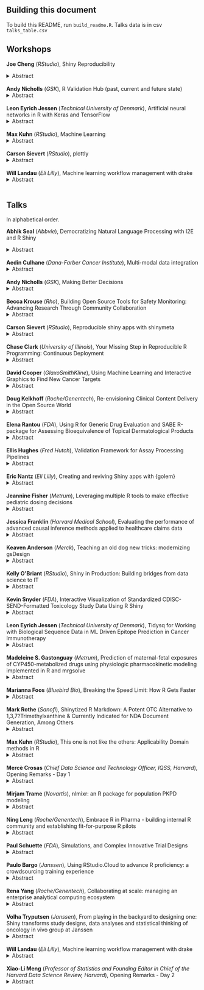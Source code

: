 ## Building this document

To build this README, run `build_readme.R`. Talks data is in csv `talks_table.csv`

## Workshops

<strong>Joe Cheng</strong> (<i>RStudio</i>), Shiny Reproducibility<details><summary>Abstract</summary></p>Workshop: Shiny Reproducibility</p><br>[Link to Workshop Material](https://github.com/jcheng5/rpharma-shinymeta-workshop)</details><br>
<strong>Andy Nicholls</strong> (<i>GSK</i>), R Validation Hub (past, current and future state)<details><summary>Abstract</summary></p>Workshop: R Validation Hub (past, current and future state)</p><br>[Link to Workshop Material](https://github.com/pharmaR/rpharma2019)</details><br>
<strong>Leon Eyrich Jessen</strong> (<i>Technical University of Denmark</i>), Artificial neural networks in R with Keras and TensorFlow<details><summary>Abstract</summary></p>Workshop: Artificial neural networks in R with Keras and TensorFlow</p><br>[Link to Workshop Material](https://github.com/leonjessen/RPharma2019)</details><br>
<strong>Max Kuhn</strong> (<i>RStudio</i>), Machine Learning<details><summary>Abstract</summary></p>Workshop: Machine Learning</p><br>[Link to Workshop Material](https://github.com/topepo/RPharma-2019-Workshop)</details><br>
<strong>Carson Sievert</strong> (<i>RStudio</i>), plottly<details><summary>Abstract</summary></p>Workshop: plottly</p><br>[Link to Workshop Material](https://github.com/cpsievert/tutorials/tree/master/20190821)</details><br>
<strong>Will Landau</strong> (<i>Eli Lilly</i>), Machine learning workflow management with drake<details><summary>Abstract</summary></p>Workshop: Machine learning workflow management with drake</p><br>[Link to Workshop Material](https://github.com/wlandau/learndrake)</details><br>


## Talks

In alphabetical order.

<strong>Abhik Seal</strong> (<i>Abbvie</i>), Democratizing Natural Language Processing with I2E and R Shiny<details><summary>Abstract</summary></p>The primary objective of the presentation is to share insights of democratizing powerful natural language processing tool like I2E lingumatics and open source R and Shiny. The talk will focus on how we can leverage I2E python sdk natural language processing toolkit to perform natural language processing and visualize text mining results with R and Shiny. We will present several uses of our R shiny platform called pharmine and its use cases which we developed for minining biomedical data.</p><br>[Slides](https://github.com/rinpharma/rinpharma2019program/tree/master/talks_folder/2019-Seal-Democratizing_NLP_Search_Through_I2E_and_R_Shiny.pptx)</details><br>
<strong>Aedin Culhane</strong> (<i>Dana-Farber Cancer Institute</i>), Multi-modal data integration<details><summary>Abstract</summary></p></p><br>[Slides](https://github.com/rinpharma/rinpharma2019program/tree/master/talks_folder/2019-Culhane-Multi_Modal_Data_Integration.pdf)</details><br>
<strong>Andy Nicholls</strong> (<i>GSK</i>), Making Better Decisions<details><summary>Abstract</summary></p>In the early phases of clinical development, the future of a compound depends on more than just the result of hypothesis test on a single endpoint, in a single phase 2 study. We think a lot about how design choices affect immediate outcomes. GSK's Quantitative Decision Making (QDM) framework focusses on the question, "How do we design our study in order to increase the chances that it will deliver data that will allow us to decide whether the drug should continue in development, or stop?" The QDM Framework has been developed in R and takes advantage of the Biostatistics HPC environment, running thousands of hypothetical scenarios in close to real-time. The initiative is changing the way we plan and deliver clinical trials. Thanks to a Shiny front end, Statisticians are able to walk clinical teams through key trial design decisions in order to estimate the Probability of Success ? a key component in the QDM framework. This presentation will cover the core QDM concepts and present the key communication outputs created to support the process.</p><br>[Slides](https://github.com/rinpharma/rinpharma2019program/tree/master/talks_folder/2019-Nicholls-Making_Better_Decisions.pdf)</details><br>
<strong>Becca Krouse</strong> (<i>Rho</i>), Building Open Source Tools for Safety Monitoring: Advancing Research Through Community Collaboration<details><summary>Abstract</summary></p>The Interactive Safety Graphics (ISG) workstream of the ASA-DIA Biopharm Safety Working Group is excited to introduce the safetyGraphics package: an interactive framework for evaluating clinical trial safety in R using a flexible data pipeline. Our group seeks to modernize clinical trial safety monitoring by building tools for data exploration and reporting in a highly collaborative open source environment. At present, our team includes clinical and technical representatives from the pharmaceutical industry, academia, and the FDA, and additional contributors are always welcome. The current release of the safetyGraphics R package includes graphics related to drug-induced liver injury. The R package is paired with an in-depth clinical workflow for monitoring liver function created by expert clinicians based on medical literature. safetyGraphics features interactive visualizations built using htmlwidgets, a Shiny application, and the ability to export a fully reproducible instance of the charts with associated source code. To ensure quality and accuracy, the package includes more than 300 unit tests, and it has been vetted through a beta testing process that included feedback from more than 20 clinicians and analysts. The Shiny application can easily be extended to include new charts or applied to other disease areas due to its modular design and generalized charting framework. Several companies have adapted the tool for their own use, leading to interesting discussions and paving the way for enhancements, which demonstrates the power of open source and community collaboration.</p><br>[Slides](https://github.com/rinpharma/rinpharma2019program/tree/master/talks_folder/2019-Krouse-Building_Open_Source_Tools_for_Safety_Monitoring.pptx)</details><br>
<strong>Carson Sievert</strong> (<i>RStudio</i>), Reproducible shiny apps with shinymeta<details><summary>Abstract</summary></p>Shiny makes it easy to take domain logic from an existing R script and wrap some reactive logic around it to produce an interactive webpage where others can quickly explore different variables, parameter values, models/algorithms, etc. Although the interactivity is great for many reasons, once an interesting result is found, it's more difficult to prove the correctness of the result since: (1) the result can only be (easily) reproduced via the Shiny app and (2) the relevant domain logic which produced the result is obscured by Shiny's reactive logic. The R package shinymeta provides tools for capturing and exporting domain logic for execution outside of a Shiny runtime (so that others can reproduce Shiny-based result(s) from a new R session).</p><br>[Slides](https://talks.cpsievert.me/20190823/)</details><br>
<strong>Chase Clark</strong> (<i>University of Illinois</i>), Your Missing Step in Reproducible R Programming: Continuous Deployment<details><summary>Abstract</summary></p>The past few years have shown vast improvements in workflows for reproducible and distributable research within the R ecosystem. At satRday Chicago everyone in the audience said they used R Markdown, however only one person raised their hand when asked if they could associate their reports back to the code version that generated it. Since continuous integration is quickly becoming commonplace in the R community, continuous deployment (CD) is a logical and easy step to add to your workflow to enhance reproducibility. I will demo associating R Markdown to the code version that produced it and automating the build and release of both executable and cloud-based Shiny apps. Finally, an announcement of the electricShine package for creating Electron based Shiny apps will highlight the power of using CD with production-level Shiny apps.</p><br>[Slides](https://github.com/rinpharma/rinpharma2019program/tree/master/talks_folder/2019-Clark-Continuous_Deployment.pdf)</details><br>
<strong>David Cooper</strong> (<i>GlaxoSmithKline</i>), Using Machine Learning and Interactive Graphics to Find New Cancer Targets<details><summary>Abstract</summary></p>GlaxoSmithKline is searching for new oncology drug targets.  We have CRISPR knockout data for many cancer cell lines and many genes.  For these same cell lines, we also have genomic data --somatic mutations, copy number variants, and gene expression.  We use machine learning (random forests) to find predictive relationships between genomic features and cell line growth under knockout.  Then we use GLASSES, a shiny app, to share the results with biologists.  GLASSES lets scientists interactively explore key relationships and discover novel cancer vulnerabilities.</p><br>[Slides](https://github.com/rinpharma/rinpharma2019program/tree/master/talks_folder/2019-Cooper-Using_ML_and_Interactive_Graphics_to_Find_New_Cancer_Targets.pptx)</details><br>
<strong>Doug Kelkhoff</strong> (<i>Roche/Genentech</i>), Re-envisioning Clinical Content Delivery in the Open Source World<details><summary>Abstract</summary></p>Content delivery in preparation for filing a clinical study report requires robust tooling for quickly and reproducibly compiling analysis of study data. Traditionally, this reproducibility has stemmed from one-time, rigorous validation of a development environment and analytic workflow. More recently, this paradigm has shifted to match modern software development principles, transitioning toward continuous monitoring of software validation and quality.

I'll share our developing perspectives on validation and reproducibility, driven by a need to leverage open source tools. This vision leans on open source software such as R and its package ecosystems, publicly maintained containerized environments like the rocker project and cross-industry risk assessment via the R Validation Hub. By treating analysis as a software process in the content pipeline transforming raw data into analytic results, we can take advantage of the continuous deployment workflows prevalent in the software development world to shorten our filing timelines, while simultaneously delivery a more reproducible product to our health authority partners.</p><br>[Slides](https://github.com/rinpharma/rinpharma2019program/tree/master/talks_folder/2019-Kelkhoff-Reenvisioning_Clinical_Content_Delivery_in_the_Open_Source_World.pdf)</details><br>
<strong>Elena Rantou</strong> (<i>FDA</i>), Using R for Generic Drug Evaluation and SABE R-package for Assessing Bioequivalence of Topical Dermatological Products<details><summary>Abstract</summary></p>Determination of bioequivalence (BE), a crucial part of the evaluation of generic drugs, may depend on clinical endpoint studies, pharmacokinetic (PK) studies of bioavailability, and In-Vitro tests, among others. Additionally, in reviewing Abbreviated New Drug Applications (ANDA), FDA reviewers often analyze safety studies and perform various kinds of simulations. A growing, vibrant group of statisticians in the Office of Biostatistics, CDER/FDA has adopted R for both their routine tasks and to address numerous scientific questions that are received in the form of internal consults. During the past 5 years, we have used R to run power simulations; generate the distribution of certain statistics of interest; assess the similarity of and cluster amino-acid sequences as well as, derive the distribution of the molecular weight of such sequences of a certain length; and determine the validity of data sets categorized for genotoxicity. R-package SABE was developed to accompany a new statistical test, used to assess BE of topical dermatological products when data for evaluation come from the In-Vitro Permeation Test (IVPT) [1]. BE tests consider comparisons between a Test (usually generic) and a Reference (RLD) product under a replicate study design. A function that assesses BE of a Test and a Reference formulation uses a mixed scaled criterion for the PK metrics AUC (Area Under the Curve) and Cmax (maximum concentration).</p><br>[Slides](https://github.com/rinpharma/rinpharma2019program/tree/master/talks_folder/2019-Rantou-Generic_Drug_Evaluation_Bioequivalence_Topical_Dermatological_Products.pdf)</details><br>
<strong>Ellis Hughes</strong> (<i>Fred Hutch</i>), Validation Framework for Assay Processing Pipelines<details><summary>Abstract</summary></p>In this talk I will discuss the steps that have been created for validating internally generated R packages at SCHARP (Statistical Center for HIV/AIDS Research and Prevention) and the lessons learned while creating packages as a team.

Housed within Fred Hutch, SCHARP is an instrumental partner in the research and clinical trials surrounding HIV prevention and vaccine development. Part of SCHARP's work involves analyzing experimental biomarkers and endpoints which change as the experimental question, analysis methods, antigens measured, and assays evolve. Maintaining a validated code base that is rigid in its output format, but flexible enough to cater a variety of inputs with minimal custom coding has proven to be important for reproducibility and scalability.

SCHARP has developed several key steps in the creation, validation, and documentation of R packages that take advantage of R's packaging functionality. First, the programming team works with leadership to define specifications and lay out a roadmap of the package at the functional level. Next, statistical programmers work together and approach the task from a software development view. Once the code has been developed, the package is validated according to procedures that comply with 21 CFR part 11, and leverage software development life cycle (SDLC) methodology. Finally, the package is made available for use across the team on live data. These procedures set up a framework for validating assay processing packages that furthers the ability of Fred Hutch to provide world-class support for our clinical trials.</p><br>[Slides](https://thebioengineer.github.io/post/2019-08-24-r-in-pharma/r_pharma_scharp_validation)</details><br>
<strong>Eric Nantz</strong> (<i>Eli Lilly</i>), Creating and reviving Shiny apps with {golem}<details><summary>Abstract</summary></p>Developing Shiny applications that meet design goals, easily deploy to multiple platforms, and contain easily maintainable components (all while adhering to best practices) is typically a difficult endeavor. Until recently, there has not been a tool addressing the optimal development workflow and construction of Shiny apps. The {golem} package by Think-R offers an opinionated framework for creating a Shiny app as a package, with {usethis}-like functionality to add a diverse set of capabilities. In this presentation, I will share how {golem} enables a robust standard for Shiny development and how it magically brought a dormant application back to life.</p><br>[Slides](https://rpodcast.gitlab.io/golem_rpharma2019/#1)</details><br>
<strong>Jeannine Fisher</strong> (<i>Metrum</i>), Leveraging multiple R tools to make effective pediatric dosing decisions<details><summary>Abstract</summary></p>R Shiny apps allow for dynamic, interactive, real-time integration of knowledge within a drug-development program to support decision making. Here, an R Shiny app was used to explore the pharmacokinetic and pharmacodynamic effects of different dosing regimens of the anti IL-17 human mAb Cosentyx? (secukinumab) in pediatric patients. Secukinumab has been studied and approved to treat psoriasis in adult patients. Models which describe the dose-exposure-response relationships in adults (Lee et al., Clin Pharmacol Ther, 2019 and FDA, Medical Reviews BLA 125504, 2015) were used in the mrgsolve simulation package to explore these relationships in pediatric patients. The prior adult knowledge, used in conjunction with the computational infrastructure leveraged through R, the Shiny app, mrgsolve, and Rcpp, allows researchers to explore various dosing regimens in a difficult-to-study patient population. The tools and approaches described here have been routinely used to support regulatory interactions (ex. PIP) involving pediatric dosing.</p><br>[Slides](https://github.com/rinpharma/rinpharma2019program/tree/master/talks_folder/2019-Fisher-Pediatric_Dosing_Decisions.pdf)</details><br>
<strong>Jessica Franklin</strong> (<i>Harvard Medical School</i>), Evaluating the performance of advanced causal inference methods applied to healthcare claims data<details><summary>Abstract</summary></p>Cohort studies of treatments developed from healthcare claims often have hundreds of thousands of patients and up to several thousand measured covariates. Therefore, new causal inference methods that combine ideas from machine learning and causal inference may improve analysis of these studies by taking advantage of the wealth of information measured in claims. In order to evaluate the performance of these methods as applied to claims-based studies, we use a combination of real data examples and plasmode simulation, implemented in R package 'plasmode', which creates realistic simulated datasets based on a real cohort study. In this talk, I will give an overview of our progress so far and what is left to be done.</p><br>[Slides](https://github.com/rinpharma/rinpharma2019program/tree/master/talks_folder/2019-Franklin-Advanced_Causal_Inference_Methods_Applied_to_Healthcare_Claims_Data.pptx)</details><br>
<strong>Keaven Anderson</strong> (<i>Merck</i>), Teaching an old dog new tricks: modernizing gsDesign<details><summary>Abstract</summary></p>The gsDesign package for group sequential design is widely used with >30k downloads. The package was originally written in 2007 with substantial documentation and Runit testing created before 2010. A Shiny interface was created to make the package more approachable in about 2015. Recent efforts have focused on updating package to use Roxygen2, pkgdown, covr/covrpage and testthat as well as changing vignettes from Sweave to R Markdown. The learning curve for this modernization will be discussed as well as usage in a regulated environment.</p><br>[Slides](https://github.com/rinpharma/rinpharma2019program/tree/master/talks_folder/2019-Anderson-Modernizing_gsDesign.pptx)</details><br>
<strong>Kelly O'Briant</strong> (<i>RStudio</i>), Shiny in Production: Building bridges from data science to IT<details><summary>Abstract</summary></p>We know that adopting documentation, testing, and version control mechanisms are important for creating a culture of reproducibility in data science. But once you've embraced some basic development best practices, what comes next? What does it take to feel confident that our data products will make it to production? This talk will cover case studies in how I work with R users at various organizations to bridge the gaps that form between development and production. I'll cover reasons why CI/CD tools can enhance reproducibility for R and data science, showcase practical examples like automated testing and push-based application deployment, and point to simple resources for getting started with these tools in a number of different environments.</p><br>[Slides](https://speakerdeck.com/kellobri/shiny-in-production-building-bridges-from-data-science-to-it)</details><br>
<strong>Kevin Snyder</strong> (<i>FDA</i>), Interactive Visualization of Standardized CDISC-SEND-Formatted Toxicology Study Data Using R Shiny<details><summary>Abstract</summary></p>The standardization of nonclinical study data by the Clinical Data Interchange Standards Consortium (CDISC) via the Standard for Exchange of Nonclinical Data (SEND) has created an opportunity for the collaborative development and use of open source software solutions to analyze and visualize toxicology study data. Shiny is an open source R package that facilitates the development of user-friendly, web-based applications. The Pharmaceutical Users Software Exchange (PhUSE) consortium has provided a platform for stakeholders throughout the pharmaceutical industry to collaboratively build and share tools, e.g. R Shiny applications, to enhance the effectiveness and efficiency of drug development. The modeling of standard repeat-dose toxicology study endpoints, e.g. body weights, clinical signs, clinical pathology, histopathology, toxicokinetics, etc., in SEND has created new opportunities for dynamic, interactive visualization of study data above and beyond the static tables and figures typically included in static study reports. For example, clinical pathology data from nonclinical toxicology studies can be difficult to digest when presented as group means in data tables, due to the large number of potentially correlated analytes collected across treatment groups, sexes, and potentially multiple timepoints. An R Shiny application has been developed to allow end users to comprehensively examine these datasets, using a variety of analytical and visualization methods, with relative ease. The application is publicly hosted on shinyapps.io, and the source code can be found on the PhUSE GitHub website.</p><br>[Slides](https://github.com/rinpharma/rinpharma2019program/tree/master/talks_folder/2019-Snyder-Visualization_of_SEND_Toxicity_Study.pptx)</details><br>
<strong>Leon Eyrich Jessen</strong> (<i>Technical University of Denmark</i>), Tidysq for Working with Biological Sequence Data in ML Driven Epitope Prediction in Cancer Immunotherapy<details><summary>Abstract</summary></p>We are amidst a data revolution. Just the past 5 years, the cost of sequencing a human genome has gone down approximately 10-fold. This development moves equally fast within areas such as mass spectrometry, in vitro immuno-peptide screening a.o. This facilitates the search for bio-markers, biologics, therapeutics, etc. but also redefines the requirements for storing, accessing and working with data and the skillset of bio data scientists. In this talk I will present tidysq, an R-package aiming at extending the Tidyverse framework to include (tidy) bio-data-science / bioinformatics. Tidysq will be presented in context with current status in ML driven (neo)epitope prediction within cancer immunotherapy.</p><br>[Slides](https://github.com/rinpharma/rinpharma2019program/tree/master/talks_folder/2019-Jessen-Tidysq_Cancer_Immunotherapy.html)</details><br>
<strong>Madeleine S. Gastonguay</strong> (<i>Metrum</i>), Prediction of maternal-fetal exposures of CYP450-metabolized drugs using physiologic pharmacokinetic modeling implemented in R and mrgsolve<details><summary>Abstract</summary></p>Physiologically based pharmacokinetic (PBPK) models are used extensively in drug development to address of number of problems. However, most PBPK applications have limited knowledge sharing impact because they are implemented in closed, proprietary software. Much of the physiologic data and knowledge required for these models is publically available or available in the pre-competitive space. To this end, we've engaged in the development of open science PBPK models, using R as the scaffolding for this work. In particular, our group has developed the mrgsolve R package which utilizes Rcpp to compile models of systems of ordinary differential equations. One example is the development of a PBPK model to predict maternal/fetal exposures for drugs that are primarily metabolized by liver CYP450 enzymes throughout pregnancy. This model aims to utilize a quantitative understanding of the physiological and biochemical changes that occur throughout pregnancy to inform clinical pharmacology decisions where clinical trials cannot. The model was validated against the observed data of 5 different drugs: midazolam, metoprolol, caffeine, nevirapine, and artemether. A series of local sensitivity analyses followed by parameter optimization further improved model predictions using the mrgsolve and nloptr R packages. The developed maternal-fetal PBPK model in its flexible open-source implementation provides a transparent, platform-independent, and reproducible system for model-informed decision support while developing exposure-based dosing recommendations in maternal/fetal patient populations.</p><br>[Slides](https://github.com/rinpharma/rinpharma2019program/tree/master/talks_folder/2019-Gastonguay-Prediction_of_maternal_fetal_exposures_of_CYP450_metabolized_drugs.pdf)</details><br>
<strong>Marianna Foos</strong> (<i>Bluebird Bio</i>), Breaking the Speed Limit: How R Gets Faster<details><summary>Abstract</summary></p></p><br>[Slides](https://docs.google.com/presentation/d/1U5IetIuyLt2mnwljjP6L04I2veLGzDOpJtDP60veuPY/mobilepresent?slide=id.p)</details><br>
<strong>Mark Rothe</strong> (<i>Sanofi</i>), Shinytized R Markdown: A Potent OTC Alternative to 1,3,7?Trimethylxanthine & Currently Indicated for NDA Document Generation, Among Others<details><summary>Abstract</summary></p>Providing a Study Data Reviewer's Guide for Clinical Data to accompany the SDTM datasets, define.xml, and annotated CRF in a submission gives additional information to help the FDA review team. The guide is traditionally authored using MS Word - a 100% manual and labor intensive process with its inherent shortcomings often exposed and aggravated during the usually frenzied sponsor submission process. R offers a more efficient solution with greater reproducibility: Programmatic document generation facilitated by Shiny and R Markdown. Shiny not only manages R Markdown knitting but gives the sponsor staff, who oftentimes are unfamiliar with R, the ability to quickly leverage R with just a crash course in Markdown. An example of applying Shiny and R Markdown to generate the Study Data Reviewer's Guide for Clinical Data will be presented.</p><br>[Slides](https://github.com/rinpharma/rinpharma2019program/tree/master/talks_folder/2019-Rothe-Shinytized_R_Markdown.pdf)</details><br>
<strong>Max Kuhn</strong> (<i>RStudio</i>), This one is not like the others: Applicability Domain methods in R<details><summary>Abstract</summary></p>Even though a model prediction can be made, there are times when it should taken with some skepticism. For example, if a new data point is substantially different from the training set, its predicted value may be suspect. In chemistry, it is not uncommon to create an "applicability domain" model that measures the amount of potential extrapolation from the training set. The applicable package will be used to demonstrate different method to measure how much a new data point is an extrapolation from the original data (if at all).</p><br>[Slides](https://github.com/topepo/R-Pharma-2019)</details><br>
<strong>Mercè Crosas</strong> (<i>Chief Data Science and Technology Officer, IQSS, Harvard</i>), Opening Remarks - Day 1<details><summary>Abstract</summary></p></p><br>[Slides](https://github.com/rinpharma/rinpharma2019program/tree/master/talks_folder/2019-Crosas-Opening_Remarks_Day_1.pdf)</details><br>
<strong>Mirjam Trame</strong> (<i>Novartis</i>), nlmixr: an R package for population PKPD modeling<details><summary>Abstract</summary></p>nlmixr is a free and open source R package for fitting nonlinear pharmacokinetic (PK), pharmacodynamic (PD), joint PK/PD and quantitative systems pharmacology (QSP) mixed-effects models. Currently, nlmixr is capable of fitting both traditional compartmental PK models as well as more complex models implemented using ordinary differential equations (ODEs). It is under intensive development and has succeeded in attracting extensive attention and a willingness to make contributions from the pharmaceutical modeling community. We believe that, over time, it will become a capable, credible alternative to commercial software tools, such as NONMEM, Monolix, and Phoenix NLME.</p><br>[Slides](https://github.com/rinpharma/rinpharma2019program/tree/master/talks_folder/2019-Trame-nlmixr.pdf)</details><br>
<strong>Ning Leng</strong> (<i>Roche/Genentech</i>), Embrace R in Pharma - building internal R community and establishing fit-for-purpose R pilots<details><summary>Abstract</summary></p>R is the dominant language in modern quantitative science, however it is still not widely used in pharma industry. In this talk I will share learnings in building an internal R user community in a large global organization, via efforts including cataloging existing works, coordinating R adoption pilots and trainings, etc. In addition, I will share our experiences and challenges in building a streamlined workflow with an automated writing component to enhance efficiency and reproducibility in a recent health authority interaction, towarding our mission of bringing therapies to patients faster.</p><br>[Slides](https://github.com/rinpharma/rinpharma2019program/tree/master/talks_folder/2019-Leng-Embrace_R_in_Pharma.pdf)</details><br>
<strong>Paul Schuette</strong> (<i>FDA</i>), Simulations, and Complex Innovative Trial Designs<details><summary>Abstract</summary></p></p><br>[Slides](https://github.com/rinpharma/rinpharma2019program/tree/master/talks_folder/2019-Schuette-R_Simulations_and_Complex_Innovative_Trial_Designs.pdf)</details><br>
<strong>Paulo Bargo</strong> (<i>Janssen</i>), Using RStudio.Cloud to advance R proficiency: a crowdsourcing training experience<details><summary>Abstract</summary></p>As the Pharmaceutical sector boosts its interactions with regulatory agencies using R programming as one key instrument for drug development submissions, we face a dilemma that several members of statistics and statistical programming teams are not currently advanced R programmers. For many years SAS has been a powerful tool in the data analysis repertoire of pharma statisticians however the recent development of automation capabilities such as RMarkdown and R/Shiny have created a new venue to expedite access to consumable information in the form of reports, presentations or interactive graphics that can be produced efficiently and in standard format for all phases of a drug development or submission process. At Janssen we aim to improve the literacy in R programming and achieve nearly 100% adhesion by statistics and statistical programming teams in the coming 2-3 years. To achieve this goal, we are leveraging all types of training formats, from online training, to in-house instructor led seminar, to one-on-one mentoring. One of the key methods we have been developing is the use of RStudio.Cloud as a platform for internal crowd-led hands-on workshops where statisticians/programmers are "thought" to solve on-the-job real problems ranging from visualization to automated reports. In this presentation we will discuss our experience creating this program and share lessons learned, mistakes and successes.</p><br>[Slides](https://github.com/rinpharma/rinpharma2019program/tree/master/talks_folder/2019-Bargo-Using_RStudio_Cloud_to_advance_R_proficiency.pdf)</details><br>
<strong>Rena Yang</strong> (<i>Roche/Genentech</i>), Collaborating at scale: managing an enterprise analytical computing ecosystem<details><summary>Abstract</summary></p>In a large organization, collaboration faces many obstacles. Groups may inadvertently reinvent functionality and expend redundant effort. Siloing may impede aggregation and comparison of results. Analysts may not be aware of potential collaborators. However, a shared computational analysis environment, supported by centrally developed infrastructure and well-defined policies, enables discoverability, facilitates reuse, promotes communication between analysts, and improves comparability of results. We will present how we are pursuing this vision at Genentech.</p><br>[Slides](https://github.com/rinpharma/rinpharma2019program/tree/master/talks_folder/2019-Yang-Collaborating_at_Scale.pdf)</details><br>
<strong>Volha Tryputsen</strong> (<i>Janssen</i>), From playing in the backyard to designing one: Shiny transforms study designs, data analyses and statistical thinking of oncology in vivo group at Janssen<details><summary>Abstract</summary></p>In vivo studies are crucial to the discovery and development of novel drugs and are conducted for proof-of-concept validation, FDA applications and to support clinical trials. Appropriate study design, data analyses and interpretation are essential in providing the knowledge about the drug efficacy and safety within a living organism. With drug discovery science moving forward at an ever-accelerating rate data analyses software are not always capable to offer appropriate toolset for data analyses. In the absence of a proper tool, oncology in vivo scientists at Janssen R&D needed comprehensive analysis platform to conduct appropriate and efficient analyses of in vivo data to insure quality and speed of decision-making. INVIVOLDA shiny application was developed to fulfill the gap.

INVIVOLDA offers interactive and animated graphics for data explorations and powerful linear mixed effect modeling framework for longitudinal data analysis. With implemented decision trees and statistical report generation it streamlines statistical analyses of in vivo longitudinal data.

INVIVOLDA success lead to more requests for Shiny applications for analyses and design of experiments in oncology in vivo group. Multiple statistical trainings were subsequently conducted to educate biologists on statistical methods implemented in Shiny applications. Once completed, comprehensive framework of Shiny apps will enhance statistical knowledge and thinking, transform the way experiments are designed and analyzed and ensure traceable and reproducible research and efficient decision making in oncology in vivo group at Janssen.</p><br>[Slides](https://github.com/rinpharma/rinpharma2019program/tree/master/talks_folder/2019-Tryputsen-From_Playing_in_the_Backyard_to_Designing_One.pdf)</details><br>
<strong>Will Landau</strong> (<i>Eli Lilly</i>), Machine learning workflow management with drake<details><summary>Abstract</summary></p>Machine learning workflows can be difficult to manage. A single round of computation can take several hours to complete, and routine updates to the code and data tend to invalidate hard-earned results. You can enhance the maintainability, hygiene, speed, scale, and reproducibility of such projects with the drake R package. drake resolves the dependency structure of your analysis pipeline, skips tasks that are already up to date, executes the rest with optional distributed computing, and organizes the output so you rarely have to think about data files. This talk demonstrates a deep learning project with drake-powered automation.</p><br>[Slides](https://github.com/rinpharma/rinpharma2019program/tree/master/talks_folder/2019-Landau-Machine_Learning_Workflow_Management_in_R.pdf)</details><br>
<strong>Xiao-Li Meng</strong> (<i>Professor of Statistics and Founding Editor in Chief of the Harvard Data Science Review, Harvard</i>), Opening Remarks - Day 2<details><summary>Abstract</summary></p></p><br>[Slides](https://github.com/rinpharma/rinpharma2019program/tree/master/talks_folder/2019-Meng-Opening_Remarks_Day_2.pptx)</details><br>
